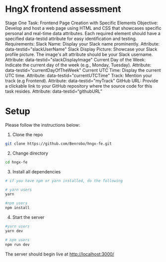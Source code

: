 # HngX frontend assessment

Stage One
Task: Frontend Page Creation with Specific Elements
Objective: Develop and host a web page using HTML and CSS that showcases specific personal and real-time data attributes. Each required element should have a specified data-testid attribute for easy identification and testing.
Requirements:
Slack Name:
Display your Slack name prominently.
Attribute: data-testid="slackUserName"
Slack Display Picture:
Showcase your Slack profile picture.
The image's alt attribute should be your Slack username.
Attribute: data-testid="slackDisplayImage"
Current Day of the Week:
Indicate the current day of the week (e.g., Monday, Tuesday).
Attribute: data-testid="currentDayOfTheWeek"
Current UTC Time:
Display the current UTC time.
Attribute: data-testid="currentUTCTime"
Track:
Mention your track (e.g Frontend).
Attribute: data-testid="myTrack"
GitHub URL:
Provide a clickable link to your GitHub repository where the source code for this task resides.
Attribute: data-testid=“githubURL”

# Setup

Please follow the instructions below:

1. Clone the repo

```bash
git clone https://github.com/Benrobo/hngx-fe.git
```

2. Change directory

```bash
cd hngx-fe
```

3. Install all dependencies

```bash
# if you have npm or yarn installed, do the following

# yarn users
yarn

#npm users
npm install
```

4. Start the server

```bash
#yarn users
yarn dev

# npm users
npm run dev

```

The server should begin live at [http://localhost:3000/](http://localhost:3000/)
